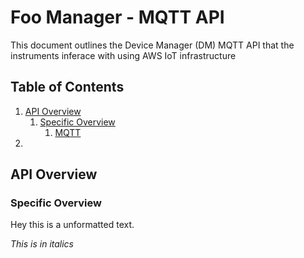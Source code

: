 # Foo Manager - MQTT API

This document outlines the Device Manager (DM) MQTT API that the instruments inferace with using AWS IoT infrastructure

## Table of Contents
 
  1. [API Overview](#api-overview)
      1. [Specific Overview](#specific-overview)
          1. [MQTT](https://github.com/surajrav/mydocdemo/edit/master/README.md)
  1. 
          
<a name="api-overview"></a>
## API Overview

### Specific Overview

Hey this is a unformatted text.

*This is in italics*
